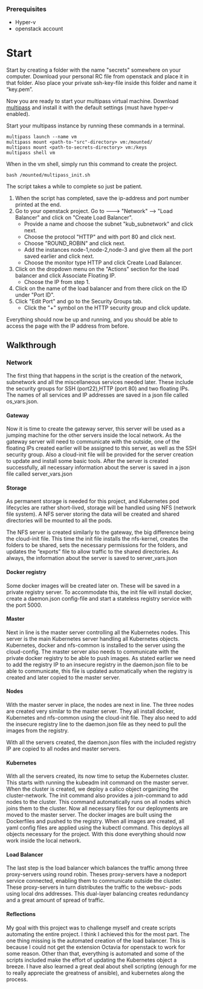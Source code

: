 ### Prerequisites
* Hyper-v 
* openstack account  
# Start
Start by creating a folder with the name "secrets" somewhere on your computer. 
Download your personal RC file from openstack and place it in that folder. 
Also place your private ssh-key-file inside this folder and name it “key.pem”.

Now you are ready to start your multipass virtual machine.
Download [multipass](https://multipass.run/) and install it with the default settings
(must have hyper-v enabled).

Start your multipass instance by running these commands in a terminal.
   
    multipass launch --name vm   
    multipass mount <path-to-"src"-directory> vm:/mounted/
    multipass mount <path-to-secrets-directory> vm:/keys
    multipass shell vm
    
When in the vm shell, simply run this command to create the project.
    
    bash /mounted/multipass_init.sh

The script takes a while to complete so just be patient.

1. When the script has completed, save the ip-address and port number printed at the end.
2. Go to your openstack project. Go to ---> "Network" --> "Load Balancer" and click on "Create Load Balancer".
    * Provide a name and choose the subnet "kub_subnetwork" and click next.
    * Choose the protocol "HTTP" and with port 80 and click next.
    * Choose "ROUND_ROBIN" and click next.
    * Add the instances node-1,node-2,node-3 and give them all the port saved earlier and click next.
    * Choose the monitor type HTTP and click Create Load Balancer.
3. Click on the dropdown menu on the "Actions" section for the load balancer and click Associate Floating IP. 
    * Choose the IP from step 1. 
9. Click on the name of the load balancer and from there click on the ID under "Port ID".
10. Click "Edit Port" and go to the Security Groups tab. 
    * Click the "+" symbol on the HTTP security group and click update.

Everything should now be up and running, and you should be able to access the page with the IP address from before. 
 

## Walkthrough

### Network
The first thing that happens in the script is the creation of the network, subnetwork and all the miscellaneous services needed later. These include the security groups for SSH (port22),HTTP (port 80) and two floating IPs. The names of all services and IP addresses are saved in a  json file called os_vars.json.


#### Gateway
Now it is time to create the gateway server, this server will be used as a jumping machine for the other servers inside the local network. As the gateway server will need to communicate with the outside, one of the floating IPs created earlier will be assigned to this server, as well as the SSH security group. Also a cloud-init file will be provided for the server creation to update and install some basic tools. After the server is created successfully, all necessary information about the server is saved in a json file called server_vars.json

#### Storage
As permanent storage is needed for this project, and Kubernetes pod lifecycles are rather short-lived, storage will be handled using NFS (network file system). A NFS server storing the data will be created and shared directories will be mounted to all the pods.

The NFS server is created similarly to the gateway, the big difference being the cloud-init file. This time the init file installs the nfs-kernel, creates the folders to be shared, sets the necessary permissions for the folders,  and updates the “exports” file to allow traffic to the shared directories. 
As always, the information about the server is saved to server_vars.json
#### Docker registry
Some docker images will be created later on. These will be saved in a private registry server. To accommodate this, the init file will install docker, create a daemon.json config-file and start a stateless registry service with the port 5000.
#### Master 
Next in line is the master server controlling all the Kubernetes nodes. This server is the main Kubernetes server handling all Kubernetes objects. Kubernetes, docker and nfs-common is installed to the server using the cloud-config. The master server also needs to communicate with the private docker registry to be able to push images. As stated earlier we need to add the registry IP to an insecure registry in the daemon.json file to be able to communicate, this file is updated automatically when the registry is created and later copied to the master server.
#### Nodes
With the master server in place, the nodes are next in line. The three nodes are created very similar to the master server. They all install docker, Kubernetes and nfs-common using the cloud-init file. They also need to add the insecure registry line to the daemon.json file as they need to pull the images from the registry.

With all the servers created, the daemon.json files with the included registry IP are copied to all nodes and master servers.
#### Kubernetes
With all the servers created, its now time to setup the Kubernetes cluster. This starts with running the kubeadm init command on the master server. When the cluster is created, we deploy a calico object organizing the cluster-network. The init command also provides a join-command to add nodes to the cluster. This command automatically runs on all nodes which joins them to the cluster.
Now all necessary files for our deployments are moved to the master server. The docker images are built using the Dockerfiles and pushed to the registry. When all images are created, all yaml config files are applied using the kubectl command. This deploys all objects necessary for the project.
With this done everything should now work inside the local network.
#### Load Balancer
The last step is the load balancer which balances the traffic among three proxy-servers using round robin. Theses proxy-servers have a nodeport service connected, enabling them to communicate outside the cluster. These proxy-servers in turn distributes the traffic to the websvc- pods using local dns addresses.  This dual-layer balancing creates redundancy and a great amount of spread of traffic.
#### Reflections
My goal with this project was to challenge myself and create scripts automating the entire project. I think I achieved this for the most part. The one thing missing is the automated creation of the load balancer. This is because I could not get the extension Octavia for openstack to work for some reason. Other than that, everything is automated and some of the scripts included make the effort of updating the Kubernetes object a breeze. I have also learned a great deal about shell scripting (enough for me to really appreciate the greatness of ansible), and kubernetes along the process.
